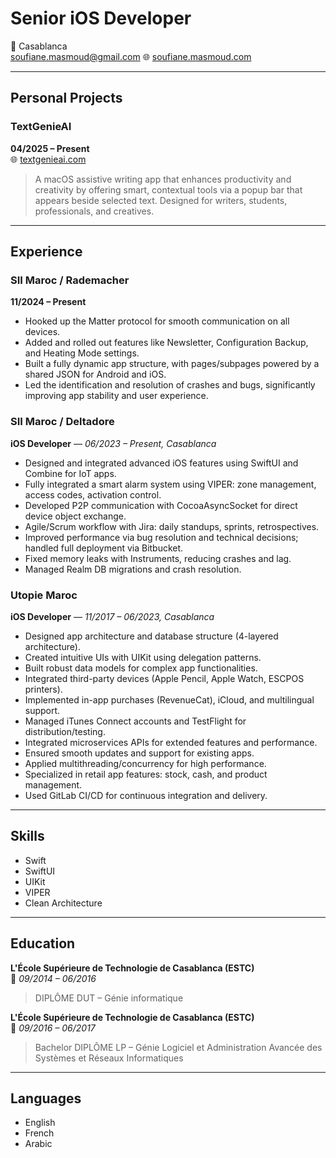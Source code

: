 # Senior iOS Developer
📍 Casablanca  
soufiane.masmoud@gmail.com
🌐 [soufiane.masmoud.com](https://soufiane.masmoud.com)

---

## Personal Projects

### **TextGenieAI**  
**04/2025 – Present**  
🌐 [textgenieai.com](https://textgenieai.com)  
> A macOS assistive writing app that enhances productivity and creativity by offering smart, contextual tools via a popup bar that appears beside selected text. Designed for writers, students, professionals, and creatives.


---

## Experience

### **SII Maroc / Rademacher**  
**11/2024 – Present**  
- Hooked up the Matter protocol for smooth communication on all devices.  
- Added and rolled out features like Newsletter, Configuration Backup, and Heating Mode settings.  
- Built a fully dynamic app structure, with pages/subpages powered by a shared JSON for Android and iOS.  
- Led the identification and resolution of crashes and bugs, significantly improving app stability and user experience.

### **SII Maroc / Deltadore**  
**iOS Developer** — *06/2023 – Present, Casablanca*  
- Designed and integrated advanced iOS features using SwiftUI and Combine for IoT apps.  
- Fully integrated a smart alarm system using VIPER: zone management, access codes, activation control.  
- Developed P2P communication with CocoaAsyncSocket for direct device object exchange.  
- Agile/Scrum workflow with Jira: daily standups, sprints, retrospectives.  
- Improved performance via bug resolution and technical decisions; handled full deployment via Bitbucket.  
- Fixed memory leaks with Instruments, reducing crashes and lag.  
- Managed Realm DB migrations and crash resolution.

### **Utopie Maroc**  
**iOS Developer** — *11/2017 – 06/2023, Casablanca*  
- Designed app architecture and database structure (4-layered architecture).  
- Created intuitive UIs with UIKit using delegation patterns.  
- Built robust data models for complex app functionalities.  
- Integrated third-party devices (Apple Pencil, Apple Watch, ESCPOS printers).  
- Implemented in-app purchases (RevenueCat), iCloud, and multilingual support.  
- Managed iTunes Connect accounts and TestFlight for distribution/testing.  
- Integrated microservices APIs for extended features and performance.  
- Ensured smooth updates and support for existing apps.  
- Applied multithreading/concurrency for high performance.  
- Specialized in retail app features: stock, cash, and product management.  
- Used GitLab CI/CD for continuous integration and delivery.

---

## Skills

- Swift  
- SwiftUI  
- UIKit  
- VIPER  
- Clean Architecture  

---

## Education

**L'École Supérieure de Technologie de Casablanca (ESTC)**  
📍 *09/2014 – 06/2016*  
> DIPLÔME DUT – Génie informatique  

**L'École Supérieure de Technologie de Casablanca (ESTC)**  
📍 *09/2016 – 06/2017*  
> Bachelor DIPLÔME LP – Génie Logiciel et Administration Avancée des Systèmes et Réseaux Informatiques

---

## Languages

- English  
- French  
- Arabic
